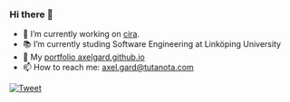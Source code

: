 ### Hi there 👋

- :hammer: I’m currently working on [cira](https://github.com/AxelGard/cira).
- :books: I’m currently studing Software Engineering at Linköping University
- :file_folder: My [portfolio axelgard.github.io](https://axelgard.github.io/)
- 📫 How to reach me: axel.gard@tutanota.com

[![Tweet](https://img.shields.io/twitter/url/http/shields.io.svg?style=social)](https://twitter.com/Axel_Gard)
